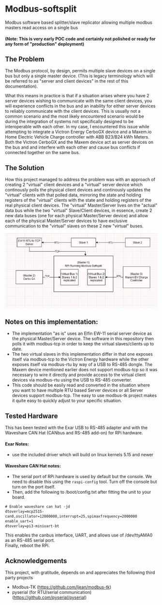 # Modbus-softsplit
Modbus software based splitter/slave replicator allowing multiple modbus masters read access on a single bus
#### (Note: This is very early POC code and certainly not polished or ready for any form of "production" deployment)


## The Problem
The Modbus protocol, by design, permits multiple slave devices on a single bus but only a single master device. (This is legacy 
terminology which will be referred to as "server and client devices" in the rest of this documentation). 

What this means in practice is that if a situation arises where you have 2 server devices wishing to communicate with the same client devices, 
you will experience conflicts in the bus and an inability for either server devices to reliably communicate with the 
client devices.  This is usually not a common scenario and the most likely encountered scenario would be during the integration 
of systems not specifically designed to be interoperable with each other.  In my case, I encountered this issue while 
attempting to integrate a Victron Energy CerboGX device and a Maxem.io Home Electric Vehicle Charge controller with
ABB B23/B24 kWh Meters.  Both the Victron CerboGX and the Maxem device act as server devices on the bus and and interfere
with each other and cause bus conflicts if connected together on the same bus.  

## The Solution
How this project managed to address the problem was with an approach of creating 2 "virtual" client devices and a 
"virtual" server device which continously polls the physical client devices and continously updates the "virtual" 
clients with that polled data, mirroring the state and holding registers of the "virtual" clients with the state and 
holding registers of the real physical client devices. The "virtual" Master/Server lives on the "actual" data bus while
the two "virtual" Slave/Client devices, in essence, create 2 new data buses (one for each physical Master/Server device)
and allow each of the physical Master/Server devices to have exclusive communication to the "virtual" slaves on these 2 
new "virtual" buses.

![screenshot](/layout.png?raw=true)

## Notes on this implementation:
- The implementation "as is" uses an Elfin EW-11 serial server device as the physical Master/Server device. The software
in this repository then polls it with modbus-tcp in order to keep the virtual slaves/clients up to date. 
- The two virtual slaves in this implementation differ in that one exposes itself via modbus-tcp to the Victron 
Energy hardware while the other exposes itself via modbus-rtu by way of a USB to RS-485 dongle.  The Maxem device
mentioned earlier does not support modbus-tcp so it was necessary to wire it directly and provide access to the 
virtual client devices via modbus-rtu using the USB to RS-485 converter.  
- This code should be easily read and converted in the situation where you want to have multiple RTU based Server devices
or all Server devices support modbus-tcp.  The easy to use modbus-tk project makes it quite easy to quickly adjust to 
your specific situation. 

## Tested Hardware
This has been tested with the Exar USB to RS-485 adapter and with the Waveshare CAN Hat (CANbus and RS-485 add-on) for
RPi hardware.

#### Exar Notes:
- use the included driver which will build on linux kernels 5.15 and newer

#### Waveshare CAN Hat notes:
- The serial port of RPi hardware is used by default but the console.  We need to disable this using the 
```raspi-config``` tool.  Turn off the console but turn on the port itself.  
- Then, add the following to /boot/config.txt after fitting the unit to your board. 

 ```
 # Enable waveshare can hat -jd
dtoverlay=mcp2515-can0,oscillator=12000000,interrupt=25,spimaxfrequency=2000000
enable_uart=1
dtoverlay=pi3-miniuart-bt
```
This enables the canbus interface, UART, and allows use of /dev/ttyAMA0 as an RS-485 serial port.  
Finally, reboot the RPi. 

## Acknowledgements
This project, with gratitude, depends on and appreciates the following third party projects
- Modbus-TK (https://github.com/ljean/modbus-tk)
- pyserial (for RTU/serial communication) (https://github.com/pyserial/pyserial)
